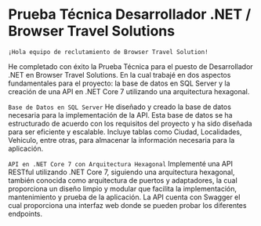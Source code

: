 # Prueba Técnica Desarrollador .NET / Browser Travel Solutions
`¡Hola equipo de reclutamiento de Browser Travel Solution!`

He completado con éxito la Prueba Técnica para el puesto de Desarrollador .NET en Browser Travel Solutions. En la cual trabajé en dos aspectos fundamentales para el proyecto: la base de datos en SQL Server y la creación de una API en .NET Core 7 utilizando una arquitectura hexagonal.

`Base de Datos en SQL Server`
He diseñado y creado la base de datos necesaria para la implementación de la API. Esta base de datos se ha estructurado de acuerdo con los requisitos del proyecto y ha sido diseñada para ser eficiente y escalable. Incluye tablas como Ciudad, Localidades, Vehiculo, entre otras, para almacenar la información necesaria para la aplicación.

`API en .NET Core 7 con Arquitectura Hexagonal`
Implementé una API RESTful utilizando .NET Core 7, siguiendo una arquitectura hexagonal, también conocida como arquitectura de puertos y adaptadores, la cual proporciona un diseño limpio y modular que facilita la implementación, mantenimiento y prueba de la aplicación. La API cuenta con Swagger el cual proporciona una interfaz web donde se pueden probar los diferentes endpoints.
